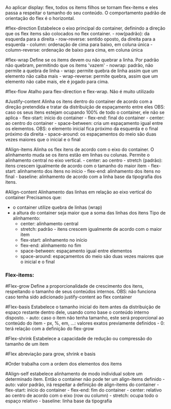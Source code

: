Ao aplicar display: flex, todos os items filhos se tornam flex-items e eles passa a respeitar o tamanho do seu conteúdo.
O comportamento padrão de orientação do flex é o horizontal.

#flex-direction
Estabelece o eixo principal do container, definindo a direção que os flex items são colocados no flex container.
	- row(padrão): da esquerda para a direita
	- row-reverse: sentido oposto, da direita para a esquerda
	- column: ordenação de cima para baixo, em coluna única
	- column-reverse: ordenação de baixo para cima, em coluna única

#flex-wrap
Define se os items devem ou não quebrar a linha. Por padrão não quebram, permitindo que os items 'vazem'
	- nowrap: padrão, não permite a quebra de linha
	- wrap: permite quebra de linha assim que um elemento não caiba mais
	- wrap-reverse: permite quebra, assim que um elemento não cabe mais, ele é jogado para cima.

#flex-flow
Atalho para flex-direction e flex-wrap. Não é muito utilizado


#Justify-content
Alinha os itens dentro do container de acordo com a direção pretendida e tratar da distribuição de espaçamento entre eles
OBS: caso os seus itens estejam ocupando 100% de todo o container, ele não se aplica
	- flex-start: início do container
	- flex-end: final do container
	- center: ao centro do container
	- space-between: cria um espaçamento igual entre os elementos. OBS: o elemento inicial fica próximo da esquerda e o final próximo da direita
	- space-around: os espaçamentos do meio são duas vezes maiores que o inicial e o final
	
#Align-items
Alinha os flex itens de acordo com o eixo do container. O alinhamento muda se os itens estão em linhas ou colunas. Permite o alinhamento central no eixo vertical.
	- center: ao centro
	- stretch (padrão): itens crescem igualmente de acordo com o tamanho do maior item
	- flex-start: alinhamento dos itens no início
	- flex-end: alinhamento dos itens no final
	- baseline: alinhamento de acordo com a linha base da tipografia dos itens.

#Align-content
Alinhamento das linhas em relação ao eixo vertical do container
Precisamos que:
 * o container utilize quebra de linhas (wrap)
 * a altura do container seja maior que a soma das linhas dos itens
Tipo de alinhamento:
	- center: alinhamento central
	- stretch: padrão - itens crescem igualmente de acordo com o maior item
	- flex-start: alinhamento no início
	- flex-end: alinhamento no fim
	- space-between: espaçamento igual entre elementos
	- space-around: espaçamentos do meio são duas vezes maiores que o inicial e o final

### Flex-items: ###
#Flex-grow
Define a proporcionalidade de crescimento dos itens, respeitando o tamanho de seus conteúdos internos.
OBS: não funciona caso tenha sido adicionado justify-content ao flex container

#Flex-basis
Estabelece o tamanho inicial do item antes da distribuição de espaço restante dentro dele, usando como base o conteúdo interno disposto.
	- auto: caso o item não tenha tamanho, este será proporcional ao conteúdo do item
	- px, %, em, ...: valores exatos previamente definidos
	- 0: terá relação com a definição do flex-grow

#Flex-shrink
Estabelece a capacidade de redução ou compressão do tamanho de um item

#Flex
abreviação para grow, shrink e basis

#Order
trabalha com a ordem dos elementos dos items

#Align-self
estabelece alinhamento de modo individual sobre um determinado item. Então o container não pode ter um align-items definido
	- auto: valor padrão, irá respeitar a definição de align-items do container
	- flex-start: início do container
	- flex-end: fim do container
	- center: relativo ao centro de acordo com o eixo (row ou column)
	- stretch: ocupa todo o espaço relativo
	- baseline: linha base da tipografia